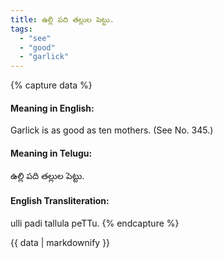 ```yaml
---
title: ఉల్లి పది తల్లుల పెట్టు.
tags:
  - "see"
  - "good"
  - "garlick"
---
```


{% capture data %}
#### Meaning in English:
Garlick is as good as ten mothers.
(See No. 345.)

#### Meaning in Telugu:
ఉల్లి పది తల్లుల పెట్టు.

#### English Transliteration:
ulli padi tallula peTTu.
{% endcapture %}

{{ data | markdownify }}

